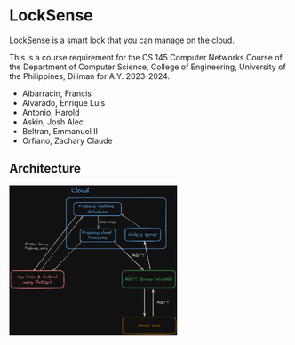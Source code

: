 # LockSense

LockSense is a smart lock that you can manage on the cloud.

This is a course requirement for the CS 145 Computer Networks Course of the Department of Computer Science, College of Engineering, University of the Philippines, Diliman for A.Y. 2023-2024.

- Albarracin, Francis
- Alvarado, Enrique Luis
- Antonio, Harold
- Askin, Josh Alec
- Beltran, Emmanuel II
- Orfiano, Zachary Claude

## Architecture

<img src="./img/locksense-architecture.png" width="60%" />
